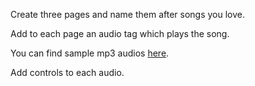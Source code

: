 <p>
Create three pages and name them after songs you love.
</p>
<p>
Add to each page an audio tag which plays the song.
</p>
<p>
You can find sample mp3 audios <a href="https://sample-videos.com/download-sample-audio.php" target="_blank">here</a>.
</p>
<p>
Add controls to each audio.
</p>
